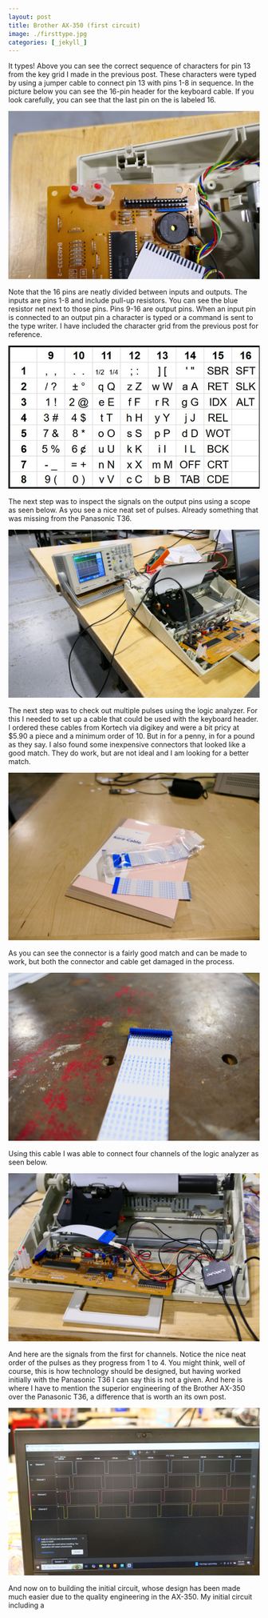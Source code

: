 ```yaml
---
layout: post
title: Brother AX-350 (first circuit)
image: ./firsttype.jpg
categories: [_jekyll_]
---
```

It types! Above you can see the correct sequence of characters for pin 13 from the key grid I made in the previous post. These characters were typed by using a jumper cable to connect pin 13 with pins 1-8 in sequence. In the picture below you can see the 16-pin header for the keyboard cable. If you look carefully, you can see that the last pin on the is labeled 16. 

![pins](./nicepins.jpg)

Note that the 16 pins are neatly divided between inputs and outputs. The inputs are pins 1-8 and include pull-up resistors. You can see the blue resistor net next to those pins. Pins 9-16 are output pins. When an input pin is connected to an output pin a character is typed or a command is sent to the type writer. I have included the character grid from the previous post for reference. 

![grid](./350grid.jpg)

The next step was to inspect the signals on the output pins using a scope as seen below. As you see a nice neat set of pulses. Already something that was missing from the Panasonic T36. 

![input](./inputpulse.jpg)

The next step was to check out multiple pulses using the logic analyzer. For this I needed to set up a cable that could be used with the keyboard header. I ordered these cables from Kortech via digikey and were a bit pricy at $5.90 a piece and a minimum order of 10. But in for a penny, in for a pound as they say. I also found some inexpensive connectors that looked like a good match. They do work, but are not ideal and I am looking for a better match. 

![cable](./specialcable.jpg)

As you can see the connector is a fairly good match and can be made to work, but both the connector and cable get damaged in the process. 

![lock](./cablelock.jpg)

Using this cable I was able to connect four channels of the logic analyzer as seen below.

![analyzer](./logicanalyzer.jpg)

And here are the signals from the first for channels. Notice the nice neat order of the pulses as they progress from 1 to 4. You might think, well of course, this is how technology should be designed, but having worked initially with the Panasonic T36 I can say this is not a given. And here is where I have to mention the superior engineering of the Brother AX-350 over the Panasonic T36, a difference that is worth an its own post.

![pulse](./neatpulse.jpg)

And now on to building the initial circuit, whose design has been made much easier due to the quality engineering in the AX-350. My initial circuit including a 
